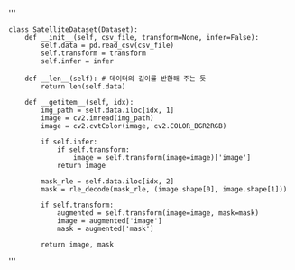 '''

    class SatelliteDataset(Dataset):
        def __init__(self, csv_file, transform=None, infer=False):
            self.data = pd.read_csv(csv_file)
            self.transform = transform
            self.infer = infer

        def __len__(self): # 데이터의 길이를 반환해 주는 듯
            return len(self.data)

        def __getitem__(self, idx):
            img_path = self.data.iloc[idx, 1]
            image = cv2.imread(img_path)
            image = cv2.cvtColor(image, cv2.COLOR_BGR2RGB)
        
            if self.infer:
                if self.transform:
                    image = self.transform(image=image)['image']
                return image

            mask_rle = self.data.iloc[idx, 2]
            mask = rle_decode(mask_rle, (image.shape[0], image.shape[1]))

            if self.transform:
                augmented = self.transform(image=image, mask=mask)
                image = augmented['image']
                mask = augmented['mask']

            return image, mask
'''
